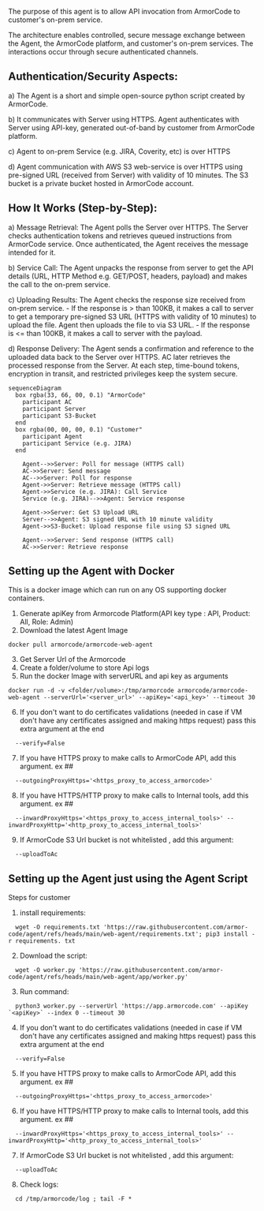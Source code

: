 The purpose of this agent is to allow API invocation from ArmorCode to customer's on-prem service.

The architecture enables controlled, secure message exchange between the Agent, the ArmorCode platform, and customer's on-prem services. The interactions occur through secure authenticated channels.

## Authentication/Security Aspects:

a) The Agent is a short and simple open-source python script created by ArmorCode.

b) It communicates with Server using HTTPS. Agent authenticates with Server using API-key, generated out-of-band by customer from ArmorCode platform.

c) Agent to on-prem Service (e.g. JIRA, Coverity, etc) is over HTTPS

d) Agent communication with AWS S3 web-service is over HTTPS using pre-signed URL (received from Server) with validity of 10 minutes. The S3 bucket is a private bucket hosted in ArmorCode account.

## How It Works (Step-by-Step):

a) Message Retrieval: The Agent polls the Server over HTTPS. The Server checks authentication tokens and retrieves queued instructions from ArmorCode service. Once authenticated, the Agent receives the message intended for it.

b) Service Call: The Agent unpacks the response from server to get the API details (URL, HTTP Method e.g. GET/POST, headers, payload) and makes the call to the on-prem service.

c) Uploading Results: The Agent checks the response size received from on-prem service.
    - If the response is > than 100KB, it makes a call to server to get a temporary pre-signed S3 URL (HTTPS with validity of 10 minutes) to upload the file. Agent then uploads the file to via S3 URL.
    - If the response is <= than 100KB, it makes a call to server with the payload.

d) Response Delivery: The Agent sends a confirmation and reference to the uploaded data back to the Server over HTTPS. AC later retrieves the processed response from the Server. At each step, time-bound tokens, encryption in transit, and restricted privileges keep the system secure.

```mermaid
sequenceDiagram
  box rgba(33, 66, 00, 0.1) "ArmorCode"
    participant AC
    participant Server
    participant S3-Bucket
  end
  box rgba(00, 00, 00, 0.1) "Customer"
    participant Agent
    participant Service (e.g. JIRA)
  end

    Agent-->>Server: Poll for message (HTTPS call)
    AC->>Server: Send message
    AC-->>Server: Poll for response
    Agent->>Server: Retrieve message (HTTPS call)
    Agent->>Service (e.g. JIRA): Call Service
    Service (e.g. JIRA)-->>Agent: Service response

    Agent->>Server: Get S3 Upload URL
    Server-->>Agent: S3 signed URL with 10 minute validity
    Agent->>S3-Bucket: Upload response file using S3 signed URL

    Agent-->>Server: Send response (HTTPS call)
    AC->>Server: Retrieve response
```


## Setting up the Agent with Docker
This is a docker image which can run on any OS supporting docker containers.

1. Generate apiKey from Armorcode Platform(API key type : API, Product: All, Role: Admin)
2. Download the latest Agent Image
```commandline
docker pull armorcode/armorcode-web-agent
```
3. Get Server Url of the Armorcode
4. Create a folder/volume to store Api logs
5. Run the docker Image with serverURL and api key as arguments
```commandline
docker run -d -v <folder/volume>:/tmp/armorcode armorcode/armorcode-web-agent --serverUrl='<server_url>' --apiKey='<api_key>' --timeout 30 
```
6. If you don't want to do certificates validations (needed in case if VM don't have any certificates assigned and making https request) pass this extra argument at the end
```commandline
  --verify=False  
```
7. If you have HTTPS proxy to make calls to ArmorCode API, add this argument. ex ##
```commandline
  --outgoingProxyHttps='<https_proxy_to_access_armorcode>'
```
8. If you have HTTPS/HTTP proxy to make calls to Internal tools, add this argument. ex ##
```commandline
  --inwardProxyHttps='<https_proxy_to_access_internal_tools>' --inwardProxyHttp='<http_proxy_to_access_internal_tools>'
```
9. If ArmorCode S3 Url bucket is not whitelisted , add this argument:
```commandline
  --uploadToAc
```

[//]: # (--serverUrl='https://qa.armorcode.ai' --apiKey='afa3dfe5-11b3-4b6f-a5e2-2138c1918c29' --verify=False  --uploadToAc)


## Setting up the Agent just using the Agent Script 
Steps for customer
1. install requirements:  
```commandline
  wget -O requirements.txt 'https://raw.githubusercontent.com/armor-code/agent/refs/heads/main/web-agent/requirements.txt'; pip3 install -r requirements. txt
```
2. Download the script:
```commandline
  wget -O worker.py 'https://raw.githubusercontent.com/armor-code/agent/refs/heads/main/web-agent/app/worker.py'
```

3. Run command: 
```commandline
  python3 worker.py --serverUrl 'https://app.armorcode.com' --apiKey `<apiKey>` --index 0 --timeout 30
```
4. If you don't want to do certificates validations (needed in case if VM don't have any certificates assigned and making https request) pass this extra argument at the end
```commandline
  --verify=False  
```

5. If you have HTTPS proxy to make calls to ArmorCode API, add this argument. ex ##
```commandline
  --outgoingProxyHttps='<https_proxy_to_access_armorcode>'
```

6. If you have HTTPS/HTTP proxy to make calls to Internal tools, add this argument. ex ##
```commandline
  --inwardProxyHttps='<https_proxy_to_access_internal_tools>' --inwardProxyHttp='<http_proxy_to_access_internal_tools>'
```

7. If ArmorCode S3 Url bucket is not whitelisted , add this argument:
```commandline
  --uploadToAc
```


8. Check logs: 
```commandline
  cd /tmp/armorcode/log ; tail -F *
```

